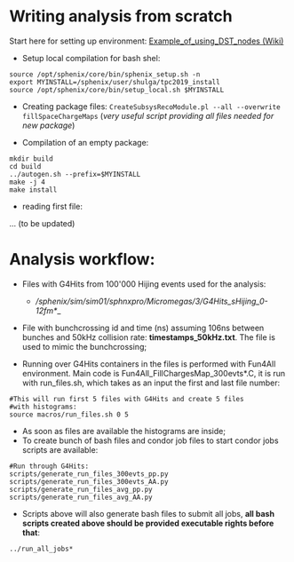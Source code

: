 # Writing analysis from scratch
Start here for setting up environment: [Example_of_using_DST_nodes (Wiki)](https://wiki.bnl.gov/sPHENIX/index.php/Example_of_using_DST_nodes#Building%20a%20package)
- Setup local compilation for bash shel:

```
source /opt/sphenix/core/bin/sphenix_setup.sh -n
export MYINSTALL=/sphenix/user/shulga/tpc2019_install
source /opt/sphenix/core/bin/setup_local.sh $MYINSTALL
```
- Creating package files:
`CreateSubsysRecoModule.pl --all --overwrite fillSpaceChargeMaps` 
(*very useful script providing all files needed for new package*)

- Compilation of an empty package:
```
mkdir build
cd build
../autogen.sh --prefix=$MYINSTALL
make -j 4
make install
```
- reading first file:

... (to be updated)


# Analysis workflow:
- Files with G4Hits from 100'000 Hijing events used for the analysis: 
    - __/sphenix/sim/sim01/sphnxpro/Micromegas/3/G4Hits_sHijing_0-12fm_*__

- File with  bunchcrossing id and time (ns) assuming 106ns between bunches and 50kHz collision rate: __timestamps_50kHz.txt__. The file is used to mimic the bunchcrossing;

- Running over G4Hits containers in the files is performed with Fun4All environment. Main code is Fun4All_FillChargesMap_300evts*.C, it is run with run_files.sh, which takes as an input the first and last file number:
```
#This will run first 5 files with G4Hits and create 5 files 
#with histograms:
source macros/run_files.sh 0 5 
```

-  As soon as files are available the histograms are inside;
- To create bunch of bash files and condor job files to start condor jobs scripts are available:
```
#Run through G4Hits:
scripts/generate_run_files_300evts_pp.py
scripts/generate_run_files_300evts_AA.py
scripts/generate_run_files_avg_pp.py
scripts/generate_run_files_avg_AA.py
```
- Scripts above will also generate bash files to submit all jobs, __all bash scripts created above should be provided executable rights before that__:
```
../run_all_jobs*  

```